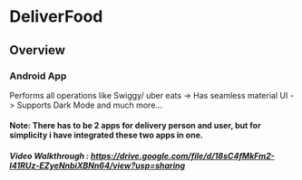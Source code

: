 # DeliverFood

## Overview

### Android App  

Performs all operations like Swiggy/ uber eats -> Has seamless material UI -> Supports Dark Mode and much more...

#### Note: There has to be 2 apps for delivery person and user, but for simplicity i have integrated these two apps in one.

##### Video Walkthrough : https://drive.google.com/file/d/18sC4fMkFm2-l41RUz-EZyeNnbiXBNn64/view?usp=sharing
